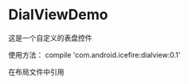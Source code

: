 # DialViewDemo
这是一个自定义的表盘控件

使用方法：
compile 'com.android.icefire:dialview:0.1'

在布局文件中引用<br/>
<pre>
<com.android.icefire.dialview.DialView
        android:id="@+id/view1"
        android:layout_width="match_parent"
        android:layout_height="match_parent"
        app:border_color="#ff1ff41f"
        />
        <pre>
        
        
